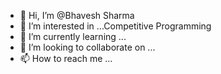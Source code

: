 - 👋 Hi, I’m @Bhavesh Sharma
- 👀 I’m interested in ...Competitive Programming
- 🌱 I’m currently learning ... 
- 💞️ I’m looking to collaborate on ...
- 📫 How to reach me ...

<!---
bhavesh-s2002/bhavesh-s2002 is a ✨ special ✨ repository because its `README.md` (this file) appears on your GitHub profile.
You can click the Preview link to take a look at your changes.
--->
